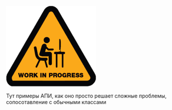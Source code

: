 ![](../assets/work_In_progress.png)

Тут примеры АПИ, как оно просто решает сложные проблемы, сопосотавление с обычными классами